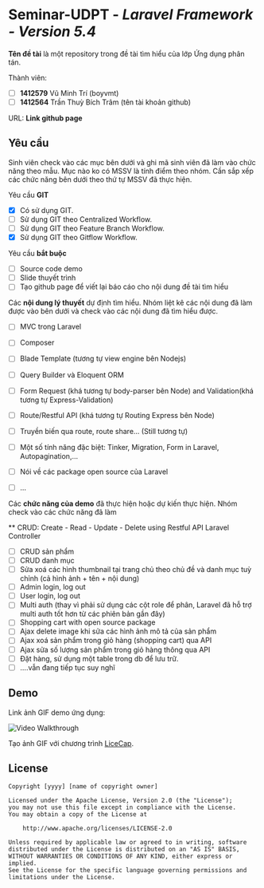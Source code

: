 # Seminar-UDPT - *Laravel Framework - Version 5.4*

**Tên đề tài** là một repository trong đề tài tìm hiểu của lớp Ứng dụng phân tán.

Thành viên:
* [ ] **1412579** Vũ Minh Trí (boyvmt)
* [ ] **1412564** Trần Thuỳ Bích Trâm (tên tài khoản github)

URL: **Link github page**

## Yêu cầu

Sinh viên check vào các mục bên dưới và ghi mã sinh viên đã làm vào chức năng theo mẫu. Mục nào ko có MSSV là tính điểm theo nhóm. Cần sắp xếp các chức năng bên dưới theo thứ tự MSSV đã thực hiện.

Yêu cầu **GIT**
* [x] Có sử dụng GIT.
* [ ] Sử dụng GIT theo Centralized Workflow.
* [ ] Sử dụng GIT theo Feature Branch Workflow.
* [x] Sử dụng GIT theo Gitflow Workflow.

Yêu cầu **bắt buộc**
* [ ] Source code demo
* [ ] Slide thuyết trình
* [ ] Tạo github page để viết lại báo cáo cho nội dung đề tài tìm hiểu

Các **nội dung lý thuyết** dự định tìm hiểu. Nhóm liệt kê các nội dung đã làm được vào bên dưới và check vào các nội dung đã tìm hiểu được.
* [ ] MVC trong Laravel
* [ ] Composer
* [ ] Blade Template (tương tự view engine bên Nodejs)
* [ ] Query Builder và Eloquent ORM
* [ ] Form Request (khá tương tự body-parser bên Node) and Validation(khá tương tự Express-Validation)
* [ ] Route/Restful API (khá tương tự Routing Express bên Node)
* [ ] Truyền biến qua route, route share... (Still tương tự)
* [ ] Một số tính năng đặc biệt: Tinker, Migration, Form in Laravel, Autopagination,...
* [ ] Nói về các package open source của Laravel
* [ ] ...


Các **chức năng của demo** đã thực hiện hoặc dự kiến thực hiện. Nhóm check vào các chức năng đã làm


** CRUD: Create - Read - Update - Delete using Restful API Laravel Controller


* [ ] CRUD sản phẩm 
* [ ] CRUD danh mục
* [ ] Sửa xoá các hình thumbnail tại trang chủ theo chủ đề và danh mục tuỳ chỉnh (cả hình ảnh + tên + nội dung)
* [ ] Admin login, log out
* [ ] User login, log out
* [ ] Multi auth (thay vì phải sử dụng các cột role để phân, Laravel đã hỗ trợ multi auth tốt hơn từ các phiên bản gần đây)
* [ ] Shopping cart with open source package
* [ ] Ajax delete image khi sửa các hình ảnh mô tả của sản phẩm
* [ ] Ajax xoá sản phẩm trong giỏ hàng (shopping cart) qua API
* [ ] Ajax sửa số lượng sản phẩm trong giỏ hàng thông qua API
* [ ] Đặt hàng, sử dụng một table trong db để lưu trữ.
* [ ] ....vẫn đang tiếp tục suy nghĩ

## Demo

Link ảnh GIF demo ứng dụng:

![Video Walkthrough](demo.gif)

Tạo ảnh GIF với chương trình [LiceCap](http://www.cockos.com/licecap/).


## License

    Copyright [yyyy] [name of copyright owner]

    Licensed under the Apache License, Version 2.0 (the "License");
    you may not use this file except in compliance with the License.
    You may obtain a copy of the License at

        http://www.apache.org/licenses/LICENSE-2.0

    Unless required by applicable law or agreed to in writing, software
    distributed under the License is distributed on an "AS IS" BASIS,
    WITHOUT WARRANTIES OR CONDITIONS OF ANY KIND, either express or implied.
    See the License for the specific language governing permissions and
    limitations under the License.

